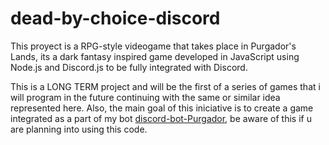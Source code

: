 # dead-by-choice-discord

This proyect is a RPG-style videogame that takes place in Purgador's Lands, its a dark fantasy inspired game developed in JavaScript using Node.js and Discord.js to be fully integrated with Discord. 

This is a LONG TERM project and will be the first of a series of games that i will program in the future continuing with the same or similar idea represented here. Also, the main goal of this iniciative is to create a game integrated as a part of my bot [discord-bot-Purgador](https://github.com/Biosbardos/discord-bot-Purgador), be aware of this if u are planning into using this code.
